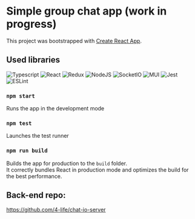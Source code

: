 # Simple group chat app (work in progress)

This project was bootstrapped with [Create React App](https://github.com/facebook/create-react-app).

## Used libraries

![Typescript](https://img.shields.io/badge/-Typescript-333333?style=flat-square&logo=Typescript)
![React](https://img.shields.io/badge/-React-333333?style=flat-square&logo=React)
![Redux](https://img.shields.io/badge/-Redux-333333?style=flat-square&logo=Redux)
![NodeJS](https://img.shields.io/badge/-NodeJS-333333?style=flat-square&logo=Node.js)
![SocketIO](https://img.shields.io/badge/-SocketIO-333333?style=flat-square&logo=socketdotio)
![MUI](https://img.shields.io/badge/-MUI-333333?style=flat-square&logo=MUI)
![Jest](https://img.shields.io/badge/-Jest-333333?style=flat-square&logo=jest)
![ESLint](https://img.shields.io/badge/-ESLint-333333?style=flat-square&logo=eslint)

### `npm start`

Runs the app in the development mode

### `npm test`

Launches the test runner

### `npm run build`

Builds the app for production to the `build` folder.\
It correctly bundles React in production mode and optimizes the build for the best performance.

## Back-end repo:

https://github.com/4-life/chat-io-server
